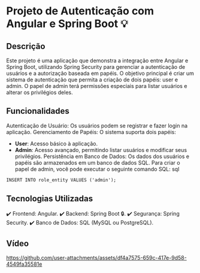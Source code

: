 # Projeto de Autenticação com Angular e Spring Boot :bulb:
## Descrição
Este projeto é uma aplicação que demonstra a integração entre Angular e Spring Boot, utilizando Spring Security para gerenciar a autenticação de usuários e a autorização baseada em papéis. O objetivo principal é criar um sistema de autenticação que permita a criação de dois papéis: user e admin. O papel de admin terá permissões especiais para listar usuários e alterar os privilégios deles.
## Funcionalidades
Autenticação de Usuário: Os usuários podem se registrar e fazer login na aplicação.
Gerenciamento de Papéis: O sistema suporta dois papéis:
- **User**: Acesso básico à aplicação.
- **Admin**: Acesso avançado, permitindo listar usuários e modificar seus privilégios.
Persistência em Banco de Dados: Os dados dos usuários e papéis são armazenados em um banco de dados SQL. Para criar o papel de admin, você pode executar o seguinte comando SQL:
sql

```markdown
INSERT INTO role_entity VALUES ('admin');
```
## Tecnologias Utilizadas
:heavy_check_mark: Frontend: Angular.
:heavy_check_mark: Backend: Spring Boot :lock:.
:heavy_check_mark: Segurança: Spring Security.
:heavy_check_mark: Banco de Dados: SQL (MySQL ou PostgreSQL).

## Vídeo

https://github.com/user-attachments/assets/df4a7575-659c-417e-9d58-4549fa35581e


